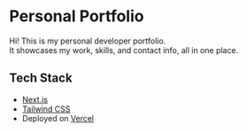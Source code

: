 #  Personal Portfolio 

Hi! This is my personal developer portfolio.  
It showcases my work, skills, and contact info, all in one place.

## Tech Stack
- [Next.js](https://nextjs.org/)
- [Tailwind CSS](https://tailwindcss.com/)
- Deployed on [Vercel](https://vercel.com/) 


